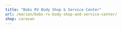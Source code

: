 ```yaml
---
title: "Bobs RV Body Shop & Service Center"
url: /marion/bobs-rv-body-shop-and-service-center/
shop: caravan
---
```


